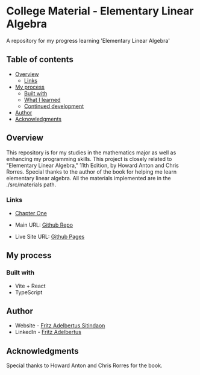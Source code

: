 # College Material - Elementary Linear Algebra

A repository for my progress learning 'Elementary Linear Algebra'

## Table of contents

- [Overview](#overview)
  - [Links](#links)
- [My process](#my-process)
  - [Built with](#built-with)
  - [What I learned](#what-i-learned)
  - [Continued development](#continued-development)
- [Author](#author)
- [Acknowledgments](#acknowledgments)

## Overview

This repository is for my studies in the mathematics major as well as enhancing my programming skills. This project is closely related to "Elementary Linear Algebra," 11th Edition, by Howard Anton and Chris Rorres. Special thanks to the author of the book for helping me learn elementary linear algebra. All the materials implemented are in the ./src/materials path.


### Links

- [Chapter One](https://github.com/fritzadelbertus/CM_Elementary-Linear-Algebra/tree/main/src/materials/chapter1/chapter1.ts)

- Main URL: [Github Repo](https://github.com/fritzadelbertus/DAP-Pokedex)
- Live Site URL: [Github Pages](https://fritzadelbertus.github.io/DAP-Pokedex/)

## My process

### Built with

- Vite + React
- TypeScript

## Author

- Website - [Fritz Adelbertus Sitindaon](https://www.furitsu.site)
- LinkedIn - [Fritz Adelbertus](https://www.linkedin.com/in/fritzadelbertus/)

## Acknowledgments

Special thanks to Howard Anton and Chris Rorres for the book.

